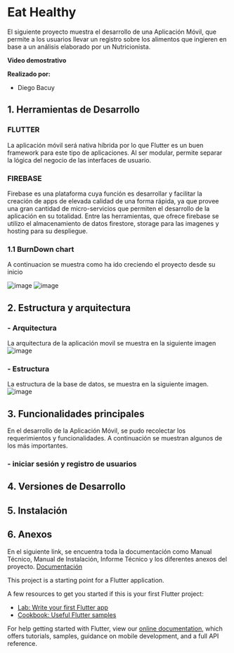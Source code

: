 # Eat Healthy

El siguiente proyecto muestra el desarrollo de una Aplicación Móvil, que permite a los usuarios llevar un registro sobre los alimentos que ingieren en base a un análisis elaborado por un Nutricionista.

**Video demostrativo**

**Realizado por:**

- Diego Bacuy

## 1. Herramientas de Desarrollo
### FLUTTER

La aplicación móvil será nativa híbrida por lo que Flutter es un buen framework para este tipo de aplicaciones. Al ser modular, permite separar la lógica del negocio de las interfaces de usuario.

### FIREBASE

Firebase es una plataforma cuya función es desarrollar y facilitar la creación de apps de elevada calidad de una forma rápida, ya que provee una gran cantidad de micro-servicios que permiten el desarrollo de la aplicación en su totalidad. Entre las herramientas, que ofrece firebase se utilizo el almacenamiento de datos firestore, storage para las imagenes y hosting para su despliegue.

### 1.1 BurnDown chart

A continuacion se muestra como ha ido creciendo el proyecto desde su inicio


![image](https://user-images.githubusercontent.com/42130200/127097020-f8b794ed-8f27-4f16-ac0f-d5cf6e0c83d9.png)
![image](https://user-images.githubusercontent.com/42130200/127097026-4ebb99ce-cdda-4cf3-a9d6-6e74ca3eeb9a.png)

## 2. Estructura y arquitectura
### - Arquitectura
La arquitectura de la aplicación movil se muestra en la siguiente imagen
![image](https://user-images.githubusercontent.com/42130200/127058102-7a10a3ef-a83e-4e89-ab96-dbe9dc32c24a.png)

### - Estructura
La estructura de la base de datos, se muestra en la siguiente imagen.
![image](https://user-images.githubusercontent.com/42130200/127058746-f033d74d-b893-4c43-a2d8-bfcc7015a04b.png)


## 3. Funcionalidades principales
En el desarrollo de la Aplicación Móvil, se pudo recolectar los requerimientos y funcionalidades. A continuación se muestran algunos de los más importantes.

### - iniciar sesión y registro de usuarios

## 4. Versiones de Desarrollo
## 5. Instalación
## 6. Anexos
En el siguiente link, se encuentra toda la documentación como Manual Técnico, Manual de Instalación, Informe Técnico y los diferentes anexos del proyecto. [Documentación](https://github.com/DiegoJavb/Documentacion_Tesis.git)

This project is a starting point for a Flutter application.

A few resources to get you started if this is your first Flutter project:

- [Lab: Write your first Flutter app](https://flutter.dev/docs/get-started/codelab)
- [Cookbook: Useful Flutter samples](https://flutter.dev/docs/cookbook)

For help getting started with Flutter, view our
[online documentation](https://flutter.dev/docs), which offers tutorials,
samples, guidance on mobile development, and a full API reference.
